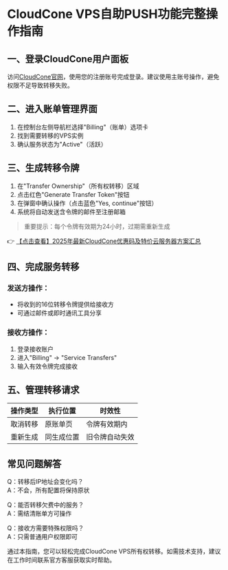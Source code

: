 # CloudCone VPS自助PUSH功能完整操作指南

## 一、登录CloudCone用户面板
访问[CloudCone官网](https://bit.ly/Cloudcone)，使用您的注册账号完成登录。建议使用主账号操作，避免权限不足导致转移失败。

## 二、进入账单管理界面
1. 在控制台左侧导航栏选择"Billing"（账单）选项卡
2. 找到需要转移的VPS实例
3. 确认服务状态为"Active"（活跃）

## 三、生成转移令牌
1. 在"Transfer Ownership"（所有权转移）区域
2. 点击红色"Generate Transfer Token"按钮
3. 在弹窗中确认操作（点击蓝色"Yes, continue"按钮）
4. 系统将自动发送含令牌的邮件至注册邮箱

> 重要提示：每个令牌有效期为24小时，过期需重新生成

👉 [【点击查看】2025年最新CloudCone优惠码及特价云服务器方案汇总](https://bit.ly/Cloudcone)

## 四、完成服务转移
### 发送方操作：
- 将收到的16位转移令牌提供给接收方
- 可通过邮件或即时通讯工具分享

### 接收方操作：
1. 登录接收账户
2. 进入"Billing" → "Service Transfers"
3. 输入有效令牌完成接收

## 五、管理转移请求
| 操作类型 | 执行位置 | 时效性 |
|---------|---------|-------|
| 取消转移 | 原账单页 | 令牌有效期内 |
| 重新生成 | 同生成位置 | 旧令牌自动失效 |

## 常见问题解答
Q：转移后IP地址会变化吗？  
A：不会，所有配置将保持原状

Q：能否转移欠费中的服务？  
A：需结清账单方可操作

Q：接收方需要特殊权限吗？  
A：只需普通用户权限即可

通过本指南，您可以轻松完成CloudCone VPS所有权转移。如需技术支持，建议在工作时间联系官方客服获取实时帮助。
